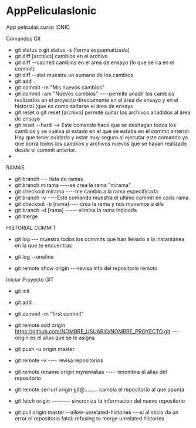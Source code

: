 # AppPeliculasIonic
App peliculas curso IONIC

 Comandos Git
 
 * git status   o  git status -s  (forma esquematizada)
 * git diff [archivo]  cambios en el archivo
 * git diff --cached  cambios en el area de ensayo (lo que se ira en el commit)
 * git diff --stat  muestra un sumario de los cambios
 * git add .
 * git commit -m "Mis nuevos cambios"
 * git commit -am "Nuevos cambios" ----permite añadir los cambios realizados en el proyecto directamente en el área de ensayo y en el historial (que es como saltarse el área de ensayo
 * git reset o git reset [archivo] permite quitar los archivos añadidos al área de ensayo
 * git reset --hard --> Este comando hace que se deshagan todos los cambios y se vuelva al estado en el que se estaba en el commit anterior. Hay que tener cuidado y estar muy seguro al ejecutar este comando ya que borra todos los cambios y archivos nuevos que se hayan realizado desde el commit anterior.
 * 
 
 RAMAS
 * git branch --- lista de ramas
 * git branch mirama ----se crea la rama "mirama"
 * git checkout mirama ----me cambio a la rama especificada
 * git branch -v  ----Este comando muestra el último commit en cada rama. 
 * git checkout -b [rama]---- crea la rama y nos movemos a ella
 * git branch -d [rama] ----- elimina la rama indicada
 * git merge
 
 HISTORIAL COMMIT
 * git log --- muestra todos los commits que han llevado a la instantánea en la que te encuentras
 * git log --oneline
 
 * git remote show origin  ---revisa info del repositorio remoto
 
  
 Iniciar Proyecto GIT
 
* git init
* git add .
* git commit -m "first commit"
* git remote add origin https://github.com/NOMBRE_USUARIO/NOMBRE_PROYECTO.git   ---origin es el alias que se le asigna
* git push -u origin master

* git remote -v ---- revisa repositorios
* git remote rename origin mynewalias ---- renombra el alias del repositorio

* git remote ser-url origin git@.........  cambia el repositorio al que apunta
* git fetch origin  -------- sincroniza la informacion del nuevo repositorio

* git pull origin master --allow-unrelated-histories ---si al inicio da un error el repositorio fatal: refusing to merge unrelated histories
